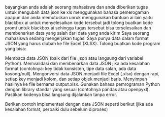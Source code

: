 bayangkan anda adalah seorang mahasiswa dan anda diberikan tugas untuk mengubah data json ke xls menggunakan bahasa pemerogaman apapun dan anda memutuskan unruk menggunakan bantuan ai lain yaitu blackbox ai untuk menyelesaikan kode tersebut jadi tolong buatkan kode promt untuk blackbox.ai  sehingga tugas tersebut bisa terselesaikan dan membenarkan data yang salah dari data yang anda kirim
Saya seorang mahasiswa sedang mengerjakan tugas. Saya punya data dalam format JSON yang harus diubah ke file Excel (XLSX). Tolong buatkan kode program yang bisa:

Membaca data JSON (baik dari file .json atau langsung dari variabel Python).
Memvalidasi dan membenarkan data JSON jika ada kesalahan format (contohnya: key tidak konsisten, tipe data salah, ada data kosong/null).
Mengonversi data JSON menjadi file Excel (.xlsx) dengan rapi, setiap key menjadi kolom, dan setiap objek menjadi baris.
Menyimpan hasilnya ke file bernama output.xlsx.
Gunakan bahasa pemrograman Python dengan library standar yang sesuai (contohnya pandas atau openpyxl).
Pastikan kodenya bisa langsung dijalankan tanpa error.

Berikan contoh implementasi dengan data JSON seperti berikut (jika ada kesalahan format, perbaiki dulu sebelum diproses)
